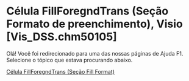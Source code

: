
# Célula FillForegndTrans (Seção Formato de preenchimento), Visio [Vis_DSS.chm50105]

Olá! Você foi redirecionado para uma das nossas páginas de Ajuda F1. Selecione o tópico que estava procurando abaixo.

[Célula FillForegndTrans (Seção Fill Format)](http://msdn.microsoft.com/library/8b1b3904-6635-3fd1-31a9-ff32c19394af%28Office.15%29.aspx)
